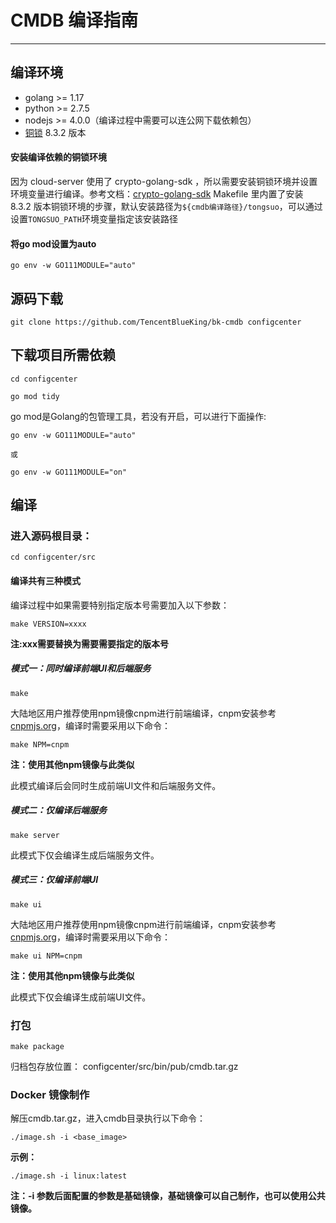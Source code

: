 # CMDB 编译指南

---

## 编译环境

- golang >= 1.17
- python >= 2.7.5
- nodejs >= 4.0.0（编译过程中需要可以连公网下载依赖包）
- [铜锁](https://github.com/Tongsuo-Project/Tongsuo/) 8.3.2 版本

#### 安装编译依赖的铜锁环境

因为 cloud-server 使用了 crypto-golang-sdk ，所以需要安装铜锁环境并设置环境变量进行编译。参考文档：[crypto-golang-sdk](https://github.com/TencentBlueKing/crypto-golang-sdk/blob/master/readme.md)
Makefile 里内置了安装 8.3.2 版本铜锁环境的步骤，默认安装路径为`${cmdb编译路径}/tongsuo`，可以通过设置`TONGSUO_PATH`环境变量指定该安装路径

#### 将go mod设置为auto
```
go env -w GO111MODULE="auto"
```

## 源码下载

``` shell
git clone https://github.com/TencentBlueKing/bk-cmdb configcenter
```

## 下载项目所需依赖
``` shell
cd configcenter

go mod tidy
```

 go mod是Golang的包管理工具，若没有开启，可以进行下面操作:
 ``` shell
 go env -w GO111MODULE="auto"

或

 go env -w GO111MODULE="on"
 ```

## 编译

### 进入源码根目录：

``` shell
cd configcenter/src
```

#### 编译共有三种模式


编译过程中如果需要特别指定版本号需要加入以下参数：


``` shell
make VERSION=xxxx
```

**注:xxx需要替换为需要需要指定的版本号**

##### 模式一：同时编译前端UI和后端服务

``` shell
make 
```

大陆地区用户推荐使用npm镜像cnpm进行前端编译，cnpm安装参考[cnpmjs.org](https://cnpmjs.org/)，编译时需要采用以下命令：

``` shell
make NPM=cnpm
```

**注：使用其他npm镜像与此类似**


此模式编译后会同时生成前端UI文件和后端服务文件。


##### 模式二：仅编译后端服务

``` shell
make server
```

此模式下仅会编译生成后端服务文件。

##### 模式三：仅编译前端UI

``` shell
make ui
```

大陆地区用户推荐使用npm镜像cnpm进行前端编译，cnpm安装参考[cnpmjs.org](https://cnpmjs.org/)，编译时需要采用以下命令：

``` shell
make ui NPM=cnpm
```

**注：使用其他npm镜像与此类似**


此模式下仅会编译生成前端UI文件。

### 打包

``` shell
make package
```

归档包存放位置： configcenter/src/bin/pub/cmdb.tar.gz 


### Docker 镜像制作

解压cmdb.tar.gz，进入cmdb目录执行以下命令：

``` shell
./image.sh -i <base_image>
```

**示例：**

``` shell
./image.sh -i linux:latest
``` 

**注：-i 参数后面配置的参数是基础镜像，基础镜像可以自己制作，也可以使用公共镜像。**
